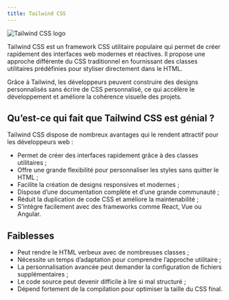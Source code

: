 ```yaml
---
title: Tailwind CSS
---
```


![Tailwind CSS logo](/Rapport-de-formation/tailwind-logo.png)

Tailwind CSS est un framework CSS utilitaire populaire qui permet de créer rapidement des interfaces web modernes et réactives. Il propose une approche différente du CSS traditionnel en fournissant des classes utilitaires prédéfinies pour styliser directement dans le HTML.

Grâce à Tailwind, les développeurs peuvent construire des designs personnalisés sans écrire de CSS personnalisé, ce qui accélère le développement et améliore la cohérence visuelle des projets.

## Qu’est-ce qui fait que Tailwind CSS est génial ?

Tailwind CSS dispose de nombreux avantages qui le rendent attractif pour les développeurs web :

* Permet de créer des interfaces rapidement grâce à des classes utilitaires ;
* Offre une grande flexibilité pour personnaliser les styles sans quitter le HTML ;
* Facilite la création de designs responsives et modernes ;
* Dispose d’une documentation complète et d’une grande communauté ;
* Réduit la duplication de code CSS et améliore la maintenabilité ;
* S’intègre facilement avec des frameworks comme React, Vue ou Angular.

## Faiblesses

* Peut rendre le HTML verbeux avec de nombreuses classes ;
* Nécessite un temps d’adaptation pour comprendre l’approche utilitaire ;
* La personnalisation avancée peut demander la configuration de fichiers supplémentaires ;
* Le code source peut devenir difficile à lire si mal structuré ;
* Dépend fortement de la compilation pour optimiser la taille du CSS final.